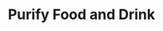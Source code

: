 ---
title: "Purify Food and Drink"
permalink: /spells/purify-food-and-drink/
tags:
  - Spell
  - 1st Level
  - Transmutation
available_for:
  - Cleric
  - Druid
  - Paladin
level: "1st Level"
school: "Transmutation"
range: "10 ft"
comp:
  - V
  - S
ritual: true
description: |
  All nonmagical food and drink within a 5-foot radius sphere centered on a point of your choice within range is purified and rendered free of poison and disease.
excerpt: "All nonmagical food and drink within a 5-foot radius sphere centered on a point of your choice within range is purified and rendered free of poison and disease."
source: "Basic Rules"
---